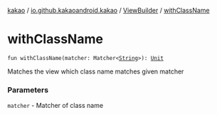 [kakao](../../index.md) / [io.github.kakaoandroid.kakao](../index.md) / [ViewBuilder](index.md) / [withClassName](./with-class-name.md)

# withClassName

`fun withClassName(matcher: Matcher<`[`String`](https://kotlinlang.org/api/latest/jvm/stdlib/kotlin/-string/index.html)`>): `[`Unit`](https://kotlinlang.org/api/latest/jvm/stdlib/kotlin/-unit/index.html)

Matches the view which class name matches given matcher

### Parameters

`matcher` - Matcher of class name